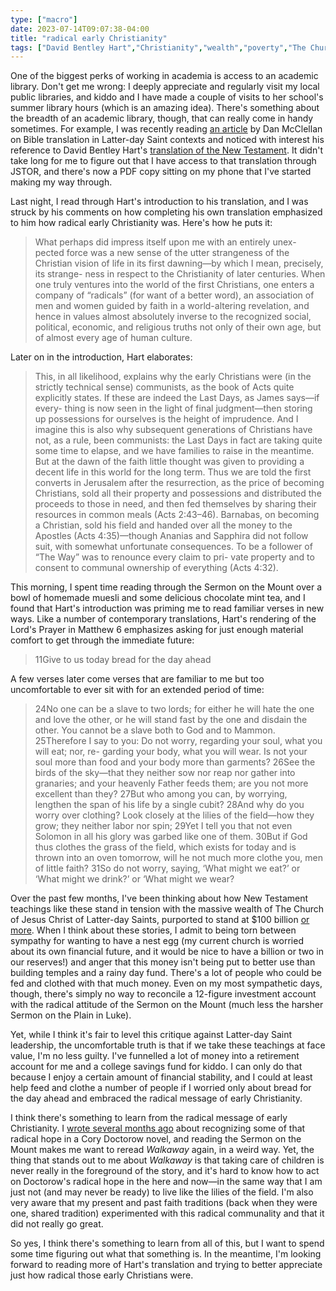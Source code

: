 ```yaml
---
type: ["macro"]
date: 2023-07-14T09:07:38-04:00
title: "radical early Christianity"
tags: ["David Bentley Hart","Christianity","wealth","poverty","The Church of Jesus Christ of Latter-day Saints","Community of Christ","libraries","Community of Christ"]
---
```

One of the biggest perks of working in academia is access to an academic library. Don't get me wrong: I deeply appreciate and regularly visit my local public libraries, and kiddo and I have made a couple of visits to her school's summer library hours (which is an amazing idea). There's something about the breadth of an academic library, though, that can really come in handy sometimes. For example, I was recently reading [an article](https://scholarsarchive.byu.edu/re/vol20/iss2/6/) by Dan McClellan on Bible translation in Latter-day Saint contexts and noticed with interest his reference to David Bentley Hart's [translation of the New Testament](https://yalebooks.yale.edu/book/9780300248449/the-new-testament/). It didn't take long for me to figure out that I have access to that translation through JSTOR, and there's now a PDF copy sitting on my phone that I've started making my way through.

Last night, I read through Hart's introduction to his translation, and I was struck by his comments on how completing his own translation emphasized to him how radical early Christianity was. Here's how he puts it: 

> What perhaps did impress itself upon me with an entirely unex- pected force was a new sense of the utter strangeness of the Christian vision of life in its first dawning—by which I mean, precisely, its strange- ness in respect to the Christianity of later centuries. When one truly ventures into the world of the first Christians, one enters a company of “radicals” (for want of a better word), an association of men and women guided by faith in a world-altering revelation, and hence in values almost absolutely inverse to the recognized social, political, economic, and religious truths not only of their own age, but of almost every age of human culture.

Later on in the introduction, Hart elaborates: 

> This, in all likelihood, explains why the early Christians were (in the strictly technical sense) communists, as the book of Acts quite explicitly states. If these are indeed the Last Days, as James says—if every- thing is now seen in the light of final judgment—then storing up possessions for ourselves is the height of imprudence. And I imagine this is also why subsequent generations of Christians have not, as a rule, been communists: the Last Days in fact are taking quite some time to elapse, and we have families to raise in the meantime. But at the dawn of the faith little thought was given to providing a decent life in this world for the long term. Thus we are told the first converts in Jerusalem after the resurrection, as the price of becoming Christians, sold all their property and possessions and distributed the proceeds to those in need, and then fed themselves by sharing their resources in common meals (Acts 2:43–46). Barnabas, on becoming a Christian, sold his field and handed over all the money to the Apostles (Acts 4:35)—though Ananias and Sapphira did not follow suit, with somewhat unfortunate consequences. To be a follower of “The Way” was to renounce every claim to pri- vate property and to consent to communal ownership of everything (Acts 4:32).

This morning, I spent time reading through the Sermon on the Mount over a bowl of homemade muesli and some delicious chocolate mint tea, and I found that Hart's introduction was priming me to read familiar verses in new ways.  Like a number of contemporary translations, Hart's rendering of the Lord's Prayer in Matthew 6 emphasizes asking for just enough  material comfort to get through the immediate future: 

> 11Give to us today bread for the day ahead

A few verses later come verses that are familiar to me but too uncomfortable to ever sit with for an extended period of time: 

> 24No one can be a slave to two lords; for either he will hate the one and love the other, or he will stand fast by the one and disdain the other. You cannot be a slave both to God and to Mammon. 25Therefore I say to you: Do not worry, regarding your soul, what you will eat; nor, re- garding your body, what you will wear. Is not your soul more than food and your body more than garments? 26See the birds of the sky—that they neither sow nor reap nor gather into granaries; and your heavenly Father feeds them; are you not more excellent than they? 27But who among you can, by worrying, lengthen the span of his life by a single cubit? 28And why do you worry over clothing? Look closely at the lilies of the field—how they grow; they neither labor nor spin; 29Yet I tell you that not even Solomon in all his glory was garbed like one of them. 30But if God thus clothes the grass of the field, which exists for today and is thrown into an oven tomorrow, will he not much more clothe you, men of little faith? 31So do not worry, saying, ‘What might we eat?’ or ‘What might we drink?’ or ‘What might we wear?

Over the past few months, I've been thinking about how New Testament teachings like these stand in tension with the massive wealth of The Church of Jesus Christ of Latter-day Saints, purported to stand at $100 billion [or more](https://religionnews.com/2023/05/16/6-things-we-now-know-maybe-about-the-lds-churchs-wealth/). When I think about these stories, I admit to being torn between sympathy for wanting to have a nest egg (my current church is worried about its own financial future, and it would be nice to have a billion or two in our reserves!) and anger that this money isn't being put to better use than building temples and a rainy day fund. There's a lot of people who could be fed and clothed with that much money. Even on my most sympathetic days, though, there's simply no way to reconcile a 12-figure investment account with the radical attitude of the Sermon on the Mount (much less the harsher Sermon on the Plain in Luke).

Yet, while I think it's fair to level this critique against Latter-day Saint leadership, the uncomfortable truth is that if we take these teachings at face value, I'm no less guilty. I've funnelled a lot of money into a retirement account for me and a college savings fund for kiddo. I can only do that because I enjoy a certain amount of financial stability, and I could at least help feed and clothe a number of people if I worried only about bread for the day ahead and embraced the radical message of early Christianity.

I think there's something to learn from the radical message of early Christianity. I [wrote several months ago](https://spencergreenhalgh.com/communities/doctrine-covenants-feat-doctorow/) about recognizing some of that radical hope in a Cory Doctorow novel, and reading the Sermon on the Mount makes me want to reread *Walkaway* again, in a weird way. Yet, the thing that stands out to me about *Walkaway* is that taking care of children is never really in the foreground of the story, and it's hard to know how to act on Doctorow's radical hope in the here and now—in the same way that I am just not (and may never be ready) to live like the lilies of the field. I'm also very aware that my present and past faith traditions (back when they were one, shared tradition) experimented with this radical communality and that it did not really go great.

So yes, I think there's something to learn from all of this, but I want to spend some time figuring out what that something is. In the meantime, I'm looking forward to reading more of Hart's translation and trying to better appreciate just how radical those early Christians were.
